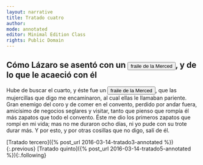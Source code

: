 ```yaml
---
layout: narrative
title: Tratado cuatro
author:
mode: annotated
editor: Minimal Edition Class
rights: Public Domain
---
```


  
## Cómo Lázaro se asentó con un <button data-balloon-pos="up" data-balloon-length="xlarge" data-balloon="El fraile es el cuarto amo de Lazarillo. A este no le interesa mucho la comida o los deberes en el convento, sino siempre está afuera buscando eventos más interesantes. Él rompe más zapatos que todo el convento porque siempre está caminando.">fraile de la Merced</button>, y de lo que le acaeció con él

  
 Hube de buscar el cuarto, y éste fue un <button data-balloon-pos="up" data-balloon-length="xlarge" data-balloon="El fraile es el cuarto amo de Lazarillo. A este no le interesa mucho la comida o los deberes en el convento, sino siempre está afuera buscando eventos más interesantes. Él rompe más zapatos que todo el convento porque siempre está caminando.">fraile de la Merced</button>, que las mujercillas que digo me encaminaron, al cual ellas le llamaban pariente. Gran enemigo del coro y de comer en el convento, perdido por andar fuera, amicísimo de negocios seglares y visitar, tanto que pienso que rompía él más zapatos que todo el convento. Éste me dio los primeros zapatos que rompí en mi vida; mas no me duraron ocho días, ni yo pude con su trote durar más. Y por esto, y por otras cosillas que no digo, salí de él. 
   

<div class="inline-nav" markdown="1">
[Tratado tercero]({% post_url 2016-03-14-tratado3-annotated %}){:.previous}
[Tratado quinto]({% post_url 2016-03-14-tratado5-annotated %}){:.following}

</div>